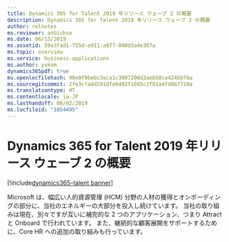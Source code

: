 ```yaml
---
title: Dynamics 365 for Talent 2019 年リリース ウェーブ 2 の概要
description: Dynamics 365 for Talent 2019 年リリース ウェーブ 2 の概要
author: relnotes
ms.reviewer: anbichse
ms.date: 06/13/2019
ms.assetid: 59a3fad1-755d-e911-a977-000d3a4e307a
ms.topic: overview
ms.service: business-applications
ms.author: yukom
dynamics365pdf: true
ms.openlocfilehash: 90e0f9bebc3eca1c3007200d3aeb50ca424bb78a
ms.sourcegitcommit: 2fe3cfa4d291dfe6492f1095c2f01a4fd8b7719a
ms.translationtype: HT
ms.contentlocale: ja-JP
ms.lasthandoff: 08/02/2019
ms.locfileid: "1854495"
---
```

# <a name="overview-of-dynamics-365-for-talent-2019-release-wave-2"></a>Dynamics 365 for Talent 2019 年リリース ウェーブ 2 の概要
[!include[dynamics365-talent banner](../includes/dynamics365-talent.md)]

Microsoft は、幅広い人的資源管理 (HCM) 分野の人材の獲得とオンボーディングの部分に、当社のエネルギーの大部分を投入し続けています。 当社の取り組みは現在、別々ですが互いに補完的な 2 つのアプリケーション、つまり Attract と Onboard で行われています。 また、継続的な顧客展開をサポートするために、Core HR への追加の取り組みも行っています。
